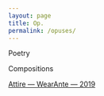 ```yaml
---
layout: page
title: Op.
permalink: /opuses/
---
```


<p>Poetry</p>
<p>Compositions</p>
<a href="https://simonante.com/fineart/attire/wearante">Attire — WearAnte — 2019</a>

